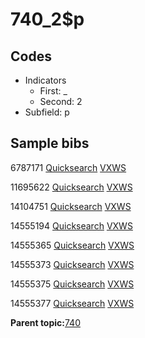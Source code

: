 # 740\_2$p

## Codes

-   Indicators
    -   First: \_
    -   Second: 2
-   Subfield: p

## Sample bibs

6787171 [Quicksearch](https://search.library.yale.edu/catalog/6787171) [VXWS](http://prodorbis.library.yale.edu:7014/vxws/GetHoldingsService?bibId=6787171)

11695622 [Quicksearch](https://search.library.yale.edu/catalog/11695622) [VXWS](http://prodorbis.library.yale.edu:7014/vxws/GetHoldingsService?bibId=11695622)

14104751 [Quicksearch](https://search.library.yale.edu/catalog/14104751) [VXWS](http://prodorbis.library.yale.edu:7014/vxws/GetHoldingsService?bibId=14104751)

14555194 [Quicksearch](https://search.library.yale.edu/catalog/14555194) [VXWS](http://prodorbis.library.yale.edu:7014/vxws/GetHoldingsService?bibId=14555194)

14555365 [Quicksearch](https://search.library.yale.edu/catalog/14555365) [VXWS](http://prodorbis.library.yale.edu:7014/vxws/GetHoldingsService?bibId=14555365)

14555373 [Quicksearch](https://search.library.yale.edu/catalog/14555373) [VXWS](http://prodorbis.library.yale.edu:7014/vxws/GetHoldingsService?bibId=14555373)

14555375 [Quicksearch](https://search.library.yale.edu/catalog/14555375) [VXWS](http://prodorbis.library.yale.edu:7014/vxws/GetHoldingsService?bibId=14555375)

14555377 [Quicksearch](https://search.library.yale.edu/catalog/14555377) [VXWS](http://prodorbis.library.yale.edu:7014/vxws/GetHoldingsService?bibId=14555377)

**Parent topic:**[740](../../tags/740/740.md)

